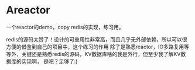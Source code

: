 Areactor
==================
一个reactor的demo，copy redis的实现，练习用。

redis的源码太赞了！设计的可重用性非常高，而且几乎无外部依赖，所以可以很方便的借鉴到自己的项目中，这个练习的作用
除了是熟悉reactor，IO多路复用等等外，关键还是熟悉redis的源码，KV数据库啥的我是外行，但至少我了解KV数据库的实现啊，
是吧？足够了:)


